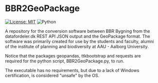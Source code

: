# BBR2GeoPackage
 [![License: MIT](https://img.shields.io/badge/License-MIT-yellow.svg)](https://opensource.org/licenses/MIT) ![Python](https://img.shields.io/badge/Python-3.12.1-lime)

A repository for the conversion software between BBR Bygning from the datafordeler.dk REST API JSON output and the GeoPackage format.
The software was primarily created for use by the students and faculty, alumni of the institute of planning and biodiversity at AAU - Aalborg University.

Notice that the packages geopandas, ttkbootstrap and requests are required for the python script, BBR2GeoPackage.py, to run. 

The executable has no requirements, but due to a lack of Windows certification, is considered "unsafe" by the OS.
